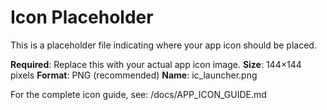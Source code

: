 # Icon Placeholder

This is a placeholder file indicating where your app icon should be placed.

**Required**: Replace this with your actual app icon image.
**Size**: 144×144 pixels
**Format**: PNG (recommended)
**Name**: ic_launcher.png

For the complete icon guide, see: /docs/APP_ICON_GUIDE.md